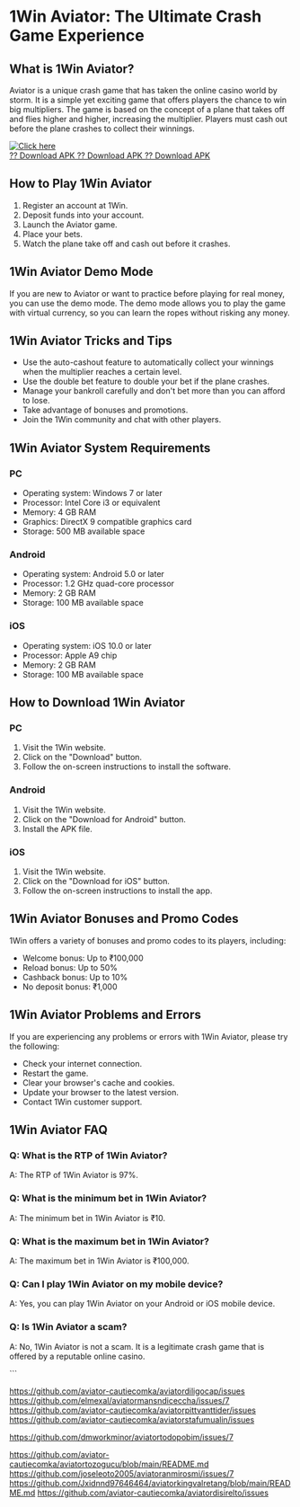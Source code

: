 # 1Win Aviator: The Ultimate Crash Game Experience

## What is 1Win Aviator?

Aviator is a unique crash game that has taken the online casino world by
storm. It is a simple yet exciting game that offers players the chance
to win big multipliers. The game is based on the concept of a plane that
takes off and flies higher and higher, increasing the multiplier.
Players must cash out before the plane crashes to collect their
winnings.

[![Click
here](https://readscoops.com/wp-content/uploads/2023/03/Readscoop-aviator-1-1.jpg)](https://traff.sbs/deff)\
[?? Download APK ?? Download APK ?? Download
APK](https://traff.sbs/deff)

## How to Play 1Win Aviator

1.  Register an account at 1Win.
2.  Deposit funds into your account.
3.  Launch the Aviator game.
4.  Place your bets.
5.  Watch the plane take off and cash out before it crashes.

## 1Win Aviator Demo Mode

If you are new to Aviator or want to practice before playing for real
money, you can use the demo mode. The demo mode allows you to play the
game with virtual currency, so you can learn the ropes without risking
any money.

## 1Win Aviator Tricks and Tips

-   Use the auto-cashout feature to automatically collect your winnings
    when the multiplier reaches a certain level.
-   Use the double bet feature to double your bet if the plane crashes.
-   Manage your bankroll carefully and don\'t bet more than you can
    afford to lose.
-   Take advantage of bonuses and promotions.
-   Join the 1Win community and chat with other players.

## 1Win Aviator System Requirements

### PC

-   Operating system: Windows 7 or later
-   Processor: Intel Core i3 or equivalent
-   Memory: 4 GB RAM
-   Graphics: DirectX 9 compatible graphics card
-   Storage: 500 MB available space

### Android

-   Operating system: Android 5.0 or later
-   Processor: 1.2 GHz quad-core processor
-   Memory: 2 GB RAM
-   Storage: 100 MB available space

### iOS

-   Operating system: iOS 10.0 or later
-   Processor: Apple A9 chip
-   Memory: 2 GB RAM
-   Storage: 100 MB available space

## How to Download 1Win Aviator

### PC

1.  Visit the 1Win website.
2.  Click on the "Download" button.
3.  Follow the on-screen instructions to install the software.

### Android

1.  Visit the 1Win website.
2.  Click on the "Download for Android" button.
3.  Install the APK file.

### iOS

1.  Visit the 1Win website.
2.  Click on the "Download for iOS" button.
3.  Follow the on-screen instructions to install the app.

## 1Win Aviator Bonuses and Promo Codes

1Win offers a variety of bonuses and promo codes to its players,
including:

-   Welcome bonus: Up to ₹100,000
-   Reload bonus: Up to 50%
-   Cashback bonus: Up to 10%
-   No deposit bonus: ₹1,000

## 1Win Aviator Problems and Errors

If you are experiencing any problems or errors with 1Win Aviator, please
try the following:

-   Check your internet connection.
-   Restart the game.
-   Clear your browser\'s cache and cookies.
-   Update your browser to the latest version.
-   Contact 1Win customer support.

## 1Win Aviator FAQ

### Q: What is the RTP of 1Win Aviator?

A: The RTP of 1Win Aviator is 97%.

### Q: What is the minimum bet in 1Win Aviator?

A: The minimum bet in 1Win Aviator is ₹10.

### Q: What is the maximum bet in 1Win Aviator?

A: The maximum bet in 1Win Aviator is ₹100,000.

### Q: Can I play 1Win Aviator on my mobile device?

A: Yes, you can play 1Win Aviator on your Android or iOS mobile device.

### Q: Is 1Win Aviator a scam?

A: No, 1Win Aviator is not a scam. It is a legitimate crash game that is
offered by a reputable online casino.

\`\`\`


https://github.com/aviator-cautiecomka/aviatordiligocap/issues
https://github.com/elmexal/aviatormansndiceccha/issues/7
https://github.com/aviator-cautiecomka/aviatorpittvanttider/issues
https://github.com/aviator-cautiecomka/aviatorstafumualin/issues



https://github.com/dmworkminor/aviatortodopobim/issues/7


https://github.com/aviator-cautiecomka/aviatortozogucu/blob/main/README.md
https://github.com/joseleoto2005/aviatoranmirosmi/issues/7
https://github.com/Jxidnnd97646464/aviatorkingvalretang/blob/main/README.md
https://github.com/aviator-cautiecomka/aviatordisirelto/issues
